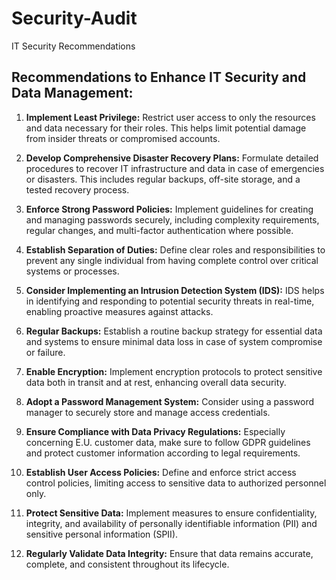 # Security-Audit
IT Security Recommendations 

## Recommendations to Enhance IT Security and Data Management:

1. **Implement Least Privilege:** Restrict user access to only the resources and data necessary for their roles. This helps limit potential damage from insider threats or compromised accounts.

2. **Develop Comprehensive Disaster Recovery Plans:** Formulate detailed procedures to recover IT infrastructure and data in case of emergencies or disasters. This includes regular backups, off-site storage, and a tested recovery process.

3. **Enforce Strong Password Policies:** Implement guidelines for creating and managing passwords securely, including complexity requirements, regular changes, and multi-factor authentication where possible.

4. **Establish Separation of Duties:** Define clear roles and responsibilities to prevent any single individual from having complete control over critical systems or processes.

5. **Consider Implementing an Intrusion Detection System (IDS):** IDS helps in identifying and responding to potential security threats in real-time, enabling proactive measures against attacks.

6. **Regular Backups:** Establish a routine backup strategy for essential data and systems to ensure minimal data loss in case of system compromise or failure.

7. **Enable Encryption:** Implement encryption protocols to protect sensitive data both in transit and at rest, enhancing overall data security.

8. **Adopt a Password Management System:** Consider using a password manager to securely store and manage access credentials.

9. **Ensure Compliance with Data Privacy Regulations:** Especially concerning E.U. customer data, make sure to follow GDPR guidelines and protect customer information according to legal requirements.

10. **Establish User Access Policies:** Define and enforce strict access control policies, limiting access to sensitive data to authorized personnel only.

11. **Protect Sensitive Data:** Implement measures to ensure confidentiality, integrity, and availability of personally identifiable information (PII) and sensitive personal information (SPII).

12. **Regularly Validate Data Integrity:** Ensure that data remains accurate, complete, and consistent throughout its lifecycle.
